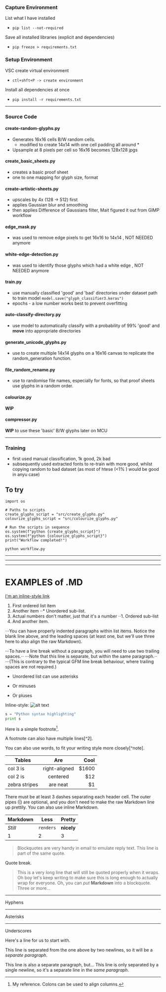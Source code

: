 ### Capture Environment

List what I have installed
  * ``` pip list --not-required ``` 

Save all installed libraries (explicit and dependencies)
  * ``` pip freeze > requirements.txt ``` 
### Setup Environment

VSC create virtual environment
  * ```ctl+shft+P -> create environment```
  
Install all dependencies at once
  * ```pip install -r requirements.txt``` 
---
### Source Code

#### create-random-glyphs.py
* Generates 16x16 cells B/W random cells.  
    * modified to create 14x14 with one cell padding all around *
* Upsample at 8 pixels per cell so 16x16 becomes 128x128 jpgs

#### create_basic_sheets.py
* creates a basic proof sheet
* one to one mapping for glyph size, format

#### create-artistic-sheets.py
* upscales by 4x (128 -> 512) first
* applies Gaussian blur and smoothing
* then applies Difference of Gaussians filter, Mait figured it out from GIMP workflow

#### edge_mask.py
* was used to remove edge pixels to get 16x16 to 14x14 , NOT NEEDED anymore

#### white-edge-detection.py
* was used to identify those glyphs which had a white edge , NOT NEEDED anymore

#### train.py
* use manually classified 'good' and 'bad' directories under dataset path to train model
```model.save("glyph_classifier3.keras")```
*  epochs - a low number works best to prevent overfitting

#### auto-classify-directory.py
* use model to automatically classify with a probability of 99% 'good' and **move** into appropriate directories

#### generate_unicode_glyphs.py
* use to create multiple 14x14 glyphs on a 16x16 canvas to replicate the random_generation function.

#### file_random_rename.py
* use to randomise file names, especially for fonts, so that proof sheets use glyphs in a random order.

#### colourize.py
**WIP** 

#### compressor.py
**WIP** to use these 'basic' B/W glyphs later on MCU  

---
### Training
* first used manual classification, 1k good, 2k bad
* subsequently used extracted fonts to re-train with more good, whilst copying random to bad dataset (as most of htese (<1% ) would be good in anyu case)



## To try

```
import os

# Paths to scripts
create_glyphs_script = "src/create_glyphs.py"
colourize_glyphs_script = "src/colourize_glyphs.py"

# Run the scripts in sequence
os.system(f"python {create_glyphs_script}")
os.system(f"python {colourize_glyphs_script}")
print("Workflow completed!")
```

```
python workflow.py
```


---
---
---

# EXAMPLES of .MD

[I'm an inline-style link](https://www.google.com)


1. First ordered list item
2. Another item
⋅⋅* Unordered sub-list. 
1. Actual numbers don't matter, just that it's a number
⋅⋅1. Ordered sub-list
4. And another item.

⋅⋅⋅You can have properly indented paragraphs within list items. Notice the blank line above, and the leading spaces (at least one, but we'll use three here to also align the raw Markdown).

⋅⋅⋅To have a line break without a paragraph, you will need to use two trailing spaces.⋅⋅
⋅⋅⋅Note that this line is separate, but within the same paragraph.⋅⋅
⋅⋅⋅(This is contrary to the typical GFM line break behaviour, where trailing spaces are not required.)

* Unordered list can use asterisks
- Or minuses
+ Or pluses

Inline-style: 
![alt text](https://github.com/adam-p/markdown-here/raw/master/src/common/images/icon48.png "Logo Title Text 1")


```python
s = "Python syntax highlighting"
print s
```
Here is a simple footnote[^1].

A footnote can also have multiple lines[^2].  

You can also use words, to fit your writing style more closely[^note].

[^1]: My reference.
Colons can be used to align columns.

| Tables        | Are           | Cool  |
| ------------- |:-------------:| -----:|
| col 3 is      | right-aligned | $1600 |
| col 2 is      | centered      |   $12 |
| zebra stripes | are neat      |    $1 |

There must be at least 3 dashes separating each header cell.
The outer pipes (|) are optional, and you don't need to make the 
raw Markdown line up prettily. You can also use inline Markdown.

Markdown | Less | Pretty
--- | --- | ---
*Still* | `renders` | **nicely**
1 | 2 | 3


> Blockquotes are very handy in email to emulate reply text.
> This line is part of the same quote.

Quote break.

> This is a very long line that will still be quoted properly when it wraps. Oh boy let's keep writing to make sure this is long enough to actually wrap for everyone. Oh, you can *put* **Markdown** into a blockquote. Three or more...

---

Hyphens

***

Asterisks

___

Underscores



Here's a line for us to start with.

This line is separated from the one above by two newlines, so it will be a *separate paragraph*.

This line is also a separate paragraph, but...
This line is only separated by a single newline, so it's a separate line in the *same paragraph*.